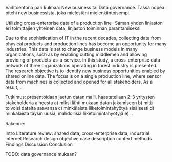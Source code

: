 Vaihtoehtona pari kulmaa: New business tai Data governance. Tässä nopea pitchi new businessista, joka mielestäni mielenkiintoisempi.

Utilizing cross-enterprise data of a production line
-Saman yhden linjaston eri toimittajien yhteinen data, linjaston toiminnan parantamiseksi





Due to the sophistication of IT in the recent decades, collecting data from physical products and production lines has become an opportunity for many industries. This data is set to change business models in many organizations, such as by enabling cutting middlemen and allowing providing of products-as-a-service. In this study, a cross-enterprise data network of three organizations operating in forest industry is presented. The research objective is to identify new business opportunities enabled by shared online data. The focus is on a single production line, where sensor data from machines is collected and opened for all stakeholders. As a result, ..

Tutkimus: presentoidaan jaetun datan malli, haastatellaan 2-3 yritysten stakeholderia aiheesta
a) miksi lähti mukaan datan jakamiseen
b) mitä toivoisi datalta saavansa
c) minkälaista liiketoimintahyötyä sisäisesti 
d) minkälaista täysin uusia, mahdollisia liiketoimintahyötyjä
e) ..


Rakenne:

Intro
Literature review: shared data, cross-enterprise data, industrial internet
Research design
	objective
	case description
	context
	methods
Findings
Discussion
Conclusion




TODO:
data governance mukaan?